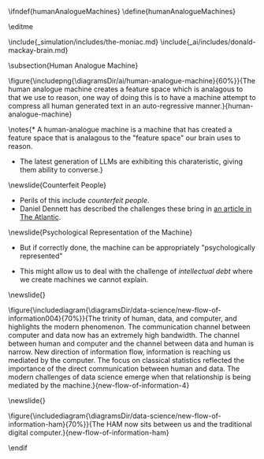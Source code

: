 \ifndef{humanAnalogueMachines}
\define{humanAnalogueMachines}

\editme

\include{_simulation/includes/the-moniac.md}
\include{_ai/includes/donald-mackay-brain.md}

\subsection{Human Analogue Machine}

\figure{\includepng{\diagramsDir/ai/human-analogue-machine}{60%}}{The human analogue machine creates a feature space which is analagous to that we use to reason, one way of doing this is to have a machine attempt to compress all human generated text in an auto-regressive manner.}{human-analogue-machine}

\notes{* A human-analogue machine is a machine that has created a feature space that is analagous to the "feature space" our brain uses to reason.

* The latest generation of LLMs are exhibiting this charateristic, giving them ability to converse.}

\newslide{Counterfeit People}

* Perils of this include *counterfeit people*.
* Daniel Dennett has described the challenges these bring in [an article in The Atlantic](https://www.theatlantic.com/technology/archive/2023/05/problem-counterfeit-people/674075/).

\newslide{Psychological Representation of the Machine}

* But if correctly done, the machine can be appropriately "psychologically represented"

* This might allow us to deal with the challenge of *intellectual debt* where we create machines we cannot explain.

\newslide{}

\figure{\includediagram{\diagramsDir/data-science/new-flow-of-information004}{70%}}{The trinity of human, data, and computer, and highlights the modern phenomenon. The communication channel between computer and data now has an extremely high bandwidth. The channel between human and computer and the channel between data and human is narrow. New direction of information flow, information is reaching us mediated by the computer. The focus on classical statistics reflected the importance of the direct communication between human and data. The modern challenges of data science emerge when that relationship is being mediated by the machine.}{new-flow-of-information-4}

\newslide{}

\figure{\includediagram{\diagramsDir/data-science/new-flow-of-information-ham}{70%}}{The HAM now sits between us and the traditional digital computer.}{new-flow-of-information-ham}


\endif
